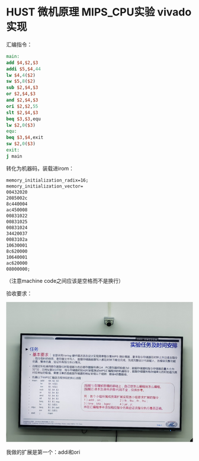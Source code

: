 # HUST 微机原理 MIPS_CPU实验 vivado实现

汇编指令：

```mips
main:
add $4,$2,$3
addi $5,$4,44
lw $4,4($2)
sw $5,8($2)
sub $2,$4,$3
or $2,$4,$3
and $2,$4,$3
ori $2,$2,55
slt $2,$4,$3
beq $3,$3,equ
lw $2,0($3)
equ:
beq $3,$4,exit
sw $2,0($3)
exit:
j main
```

转化为机器码，装载进irom：

```
memory_initialization_radix=16;
memory_initialization_vector=
00432020
2085002c 
8c440004 
ac450008 
00831022 
00831025 
00831024 
34420037 
0083102a 
10630001 
8c620000 
10640001 
ac620000 
08000000;
```

（注意machine code之间应该是空格而不是换行）

验收要求：

![Base/实验要求.jpg at master · HUSTerCH/Base · GitHub](https://github.com/HUSTerCH/Base/raw/master/circuitDesign/%E5%BE%AE%E6%9C%BA%E5%8E%9F%E7%90%86/ex2/%E5%AE%9E%E9%AA%8C%E8%A6%81%E6%B1%82.jpg)

我做的扩展是第一个：addi和ori